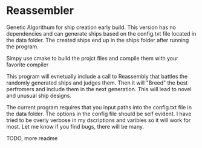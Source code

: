 # Reassembler
Genetic Algorithum for ship creation early build. This version has no dependencies and can generate ships based on the config.txt file located in the data folder. The created ships end up in the ships folder after running the program.

Simpy use cmake to build the projct files and compile them with your favorite compiler

This program will evnetually include a call to Reassembly that battles the randomly generated ships and judges them. Then it will "Breed" the best perfromers and include them in the next generation. This will lead to novel and unusual ship designs.

The current program requires that you input paths into the config.txt file in the data folder. The options in the config file should be self evident. I have tried to be overly verbose in my dscriptions and varibles so it will work for most. Let me know if you find bugs, there will be many.

TODO, more readme
